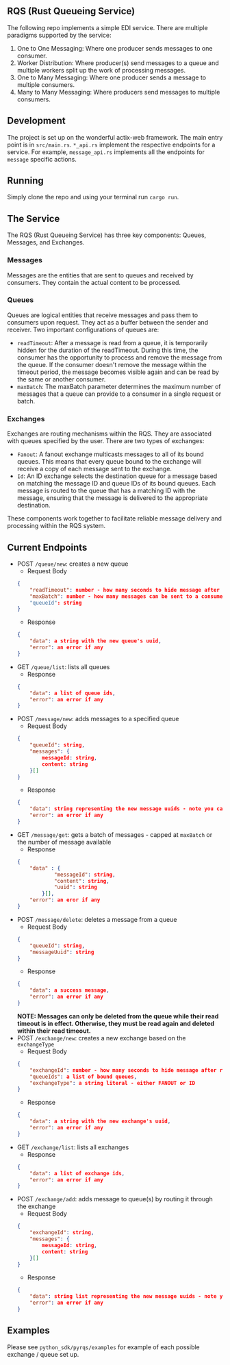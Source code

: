 ## RQS (Rust Queueing Service) 

The following repo implements a simple EDI service. There are multiple paradigms supported by the service: 
1. One to One Messaging: Where one producer sends messages to one consumer.
2. Worker Distribution: Where producer(s) send messages to a queue and multiple workers split up the work of processing messages. 
3. One to Many Messaging: Where one producer sends a message to multiple consumers. 
4. Many to Many Messaging: Where producers send messages to multiple consumers.

## Development 
The project is set up on the wonderful actix-web framework. The main entry point is in `src/main.rs`. `*_api.rs` implement the respective endpoints for a service. For example, `message_api.rs` implements all the endpoints for `message` specific actions. 

## Running 
Simply clone the repo and using your terminal run `cargo run`. 

## The Service 

The RQS (Rust Queueing Service) has three key components: Queues, Messages, and Exchanges.

### Messages
Messages are the entities that are sent to queues and received by consumers. They contain the actual content to be processed.

### Queues 
Queues are logical entities that receive messages and pass them to consumers upon request. They act as a buffer between the sender and receiver. Two important configurations of queues are:
- `readTimeout`: After a message is read from a queue, it is temporarily hidden for the duration of the readTimeout. During this time, the consumer has the opportunity to process and remove the message from the queue. If the consumer doesn't remove the message within the timeout period, the message becomes visible again and can be read by the same or another consumer.
- `maxBatch`: The maxBatch parameter determines the maximum number of messages that a queue can provide to a consumer in a single request or batch.

### Exchanges 

Exchanges are routing mechanisms within the RQS. They are associated with queues specified by the user. There are two types of exchanges:

- `Fanout`: A fanout exchange multicasts messages to all of its bound queues. This means that every queue bound to the exchange will receive a copy of each message sent to the exchange.
- `Id`: An ID exchange selects the destination queue for a message based on matching the message ID and queue IDs of its bound queues. Each message is routed to the queue that has a matching ID with the message, ensuring that the message is delivered to the appropriate destination.

These components work together to facilitate reliable message delivery and processing within the RQS system.

## Current Endpoints 

- POST `/queue/new`: creates a new queue 
   - Request Body
    ```json 
    {
        "readTimeout": number - how many seconds to hide message after reading, 
        "maxBatch": number - how many messages can be sent to a consumer at once 
        "queueId": string
    }
    ```
   - Response 
    ```json 
    {
        "data": a string with the new queue's uuid, 
        "error": an error if any 
    }
    ```
- GET `/queue/list`: lists all queues 
    - Response
    ```json 
    {
        "data": a list of queue ids, 
        "error": an error if any 
    }
    ```
- POST `/message/new`: adds messages to a specified queue 
    - Request Body 
    ```json 
    {
        "queueId": string, 
        "messages": {
            messageId: string,
            content: string 
        }[]
    }
    ```
    - Response 
    ```json 
    {
        "data": string representing the new message uuids - note you can't do anything with these,
        "error": an error if any 
    }
    ```
- GET `/message/get`: gets a batch of messages - capped at `maxBatch` or the number of message available
    - Response 
    ```json 
    {
        "data" : {
                "messageId": string,
                "content": string,
                "uuid": string
            }[],
        "error": an eror if any 
    }
    ```
- POST `/message/delete`: deletes a message from a queue 
    - Request Body 
    ```json 
    {
        "queueId": string, 
        "messageUuid": string
    }
    ``` 
    - Response 
    ```json 
    {
        "data": a success message, 
        "error": an error if any  
    }
    ```
    **NOTE: Messages can only be deleted from the queue while their read timeout is in effect. Otherwise, they must be read again and deleted within their read timeout.**
- POST `/exchange/new`: creates a new exchange based on the `exchangeType` 
   - Request Body
    ```json 
    {
        "exchangeId": number - how many seconds to hide message after reading, 
        "queueIds": a list of bound queues,
        "exchangeType": a string literal - either FANOUT or ID 
    }
    ```
   - Response 
    ```json 
    {
        "data": a string with the new exchange's uuid, 
        "error": an error if any 
    }
    ```
- GET `/exchange/list`: lists all exchanges 
    - Response
    ```json 
    {
        "data": a list of exchange ids, 
        "error": an error if any 
    }
    ```
- POST `/exchange/add`: adds message to queue(s) by routing it through the exchange
    - Request Body 
    ```json 
    {
        "exchangeId": string, 
        "messages": {
            messageId: string,
            content: string 
        }[]
    }
    ```
    - Response 
    ```json 
    {
        "data": string list representing the new message uuids - note you can't do anything with these,
        "error": an error if any 
    }
    ```

## Examples
Please see `python_sdk/pyrqs/examples` for example of each possible exchange / queue set up. 
